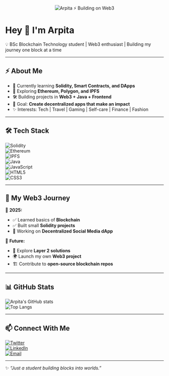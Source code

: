 <p align="center">
  <img src="https://raw.githubusercontent.com/arpitaverma/arpitaverma/main/banner.png" alt="Arpita ⚡ Building on Web3" />
</p>

# Hey 👋 I'm Arpita  

💡 BSc Blockchain Technology student | Web3 enthusiast | Building my journey one block at a time  

---

## ⚡ About Me  
- 🔭 Currently learning **Solidity, Smart Contracts, and DApps**  
- 🌱 Exploring **Ethereum, Polygon, and IPFS**  
- 🛠️ Building projects in **Web3 + Java + Frontend**  
- 🎯 Goal: **Create decentralized apps that make an impact**  
- ✨ Interests: Tech | Travel | Gaming | Self-care | Finance | Fashion  

---

## 🛠️ Tech Stack  
![Solidity](https://img.shields.io/badge/Solidity-%23363636.svg?style=for-the-badge&logo=solidity&logoColor=white)  
![Ethereum](https://img.shields.io/badge/Ethereum-3C3C3D?style=for-the-badge&logo=ethereum&logoColor=white)  
![IPFS](https://img.shields.io/badge/IPFS-65C2CB?style=for-the-badge&logo=ipfs&logoColor=white)  
![Java](https://img.shields.io/badge/Java-%23ED8B00.svg?style=for-the-badge&logo=java&logoColor=white)  
![JavaScript](https://img.shields.io/badge/JavaScript-%23323330.svg?style=for-the-badge&logo=javascript&logoColor=%23F7DF1E)  
![HTML5](https://img.shields.io/badge/HTML5-%23E34F26.svg?style=for-the-badge&logo=html5&logoColor=white)  
![CSS3](https://img.shields.io/badge/CSS3-%231572B6.svg?style=for-the-badge&logo=css3&logoColor=white)  

---

## 🌌 My Web3 Journey  
📅 **2025:**  
- ✅ Learned basics of **Blockchain**  
- ✅ Built small **Solidity projects**  
- 🔄 Working on **Decentralized Social Media dApp**  

📅 **Future:**  
- 🚀 Explore **Layer 2 solutions**  
- 🌍 Launch my own **Web3 project**  
- 🏗️ Contribute to **open-source blockchain repos**  

---

## 📊 GitHub Stats  
![Arpita's GitHub stats](https://github-readme-stats.vercel.app/api?username=arpitaverma&show_icons=true&theme=radical)  
![Top Langs](https://github-readme-stats.vercel.app/api/top-langs/?username=arpitaverma&layout=compact&theme=radical)  

---

## 📫 Connect With Me  
[![Twitter](https://img.shields.io/badge/Twitter-1DA1F2.svg?style=for-the-badge&logo=twitter&logoColor=white)](https://x.com/arpitav7157?t=AT15zv8d9i2ocNx7syck4A&s=08)  
[![LinkedIn](https://img.shields.io/badge/LinkedIn-%230077B5.svg?style=for-the-badge&logo=linkedin&logoColor=white)](https://www.linkedin.com/in/arpita-verma-079879236)  
[![Email](https://img.shields.io/badge/Email-D14836.svg?style=for-the-badge&logo=gmail&logoColor=white)](mailto:@gmail.com)  

---
✨ *“Just a student building blocks into worlds.”*  
